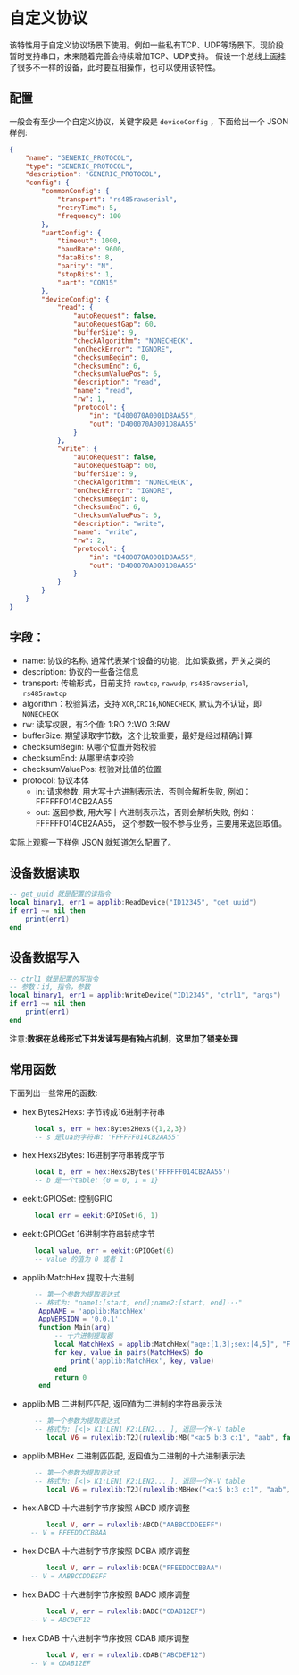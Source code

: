 # 自定义协议
该特性用于自定义协议场景下使用。例如一些私有TCP、UDP等场景下。现阶段暂时支持串口，未来随着完善会持续增加TCP、UDP支持。
假设一个总线上面挂了很多不一样的设备，此时要互相操作，也可以使用该特性。

## 配置
一般会有至少一个自定义协议，关键字段是 `deviceConfig` ，下面给出一个 JSON 样例:

```json
{
    "name": "GENERIC_PROTOCOL",
    "type": "GENERIC_PROTOCOL",
    "description": "GENERIC_PROTOCOL",
    "config": {
        "commonConfig": {
            "transport": "rs485rawserial",
            "retryTime": 5,
            "frequency": 100
        },
        "uartConfig": {
            "timeout": 1000,
            "baudRate": 9600,
            "dataBits": 8,
            "parity": "N",
            "stopBits": 1,
            "uart": "COM15"
        },
        "deviceConfig": {
            "read": {
                "autoRequest": false,
                "autoRequestGap": 60,
                "bufferSize": 9,
                "checkAlgorithm": "NONECHECK",
                "onCheckError": "IGNORE",
                "checksumBegin": 0,
                "checksumEnd": 6,
                "checksumValuePos": 6,
                "description": "read",
                "name": "read",
                "rw": 1,
                "protocol": {
                    "in": "D400070A0001D8AA55",
                    "out": "D400070A0001D8AA55"
                }
            },
            "write": {
                "autoRequest": false,
                "autoRequestGap": 60,
                "bufferSize": 9,
                "checkAlgorithm": "NONECHECK",
                "onCheckError": "IGNORE",
                "checksumBegin": 0,
                "checksumEnd": 6,
                "checksumValuePos": 6,
                "description": "write",
                "name": "write",
                "rw": 2,
                "protocol": {
                    "in": "D400070A0001D8AA55",
                    "out": "D400070A0001D8AA55"
                }
            }
        }
    }
}
```

## 字段：

- name: 协议的名称, 通常代表某个设备的功能，比如读数据，开关之类的
- description: 协议的一些备注信息
- transport: 传输形式，目前支持 `rawtcp`, `rawudp`, `rs485rawserial`, `rs485rawtcp`
- algorithm：校验算法，支持 `XOR`,`CRC16`,`NONECHECK`, 默认为不认证，即`NONECHECK`
- rw: 读写权限，有3个值: 1:RO 2:WO 3:RW
- bufferSize: 期望读取字节数，这个比较重要，最好是经过精确计算
- checksumBegin: 从哪个位置开始校验
- checksumEnd: 从哪里结束校验
- checksumValuePos: 校验对比值的位置
- protocol: 协议本体
    - in: 请求参数, 用大写十六进制表示法，否则会解析失败, 例如：FFFFFF014CB2AA55
    - out: 返回参数, 用大写十六进制表示法，否则会解析失败, 例如：FFFFFF014CB2AA55， 这个参数一般不参与业务，主要用来返回取值。

实际上观察一下样例 JSON 就知道怎么配置了。

## 设备数据读取
```lua
-- get_uuid 就是配置的读指令
local binary1, err1 = applib:ReadDevice("ID12345", "get_uuid")
if err1 ~= nil then
    print(err1)
end
```
## 设备数据写入
```lua
-- ctrl1 就是配置的写指令
-- 参数：id, 指令，参数
local binary1, err1 = applib:WriteDevice("ID12345", "ctrl1", "args")
if err1 ~= nil then
    print(err1)
end
```
注意:**数据在总线形式下并发读写是有独占机制，这里加了锁来处理**
## 常用函数
下面列出一些常用的函数:

- hex:Bytes2Hexs: 字节转成16进制字符串
  ```lua
     local s, err = hex:Bytes2Hexs({1,2,3})
     -- s 是lua的字符串: 'FFFFFF014CB2AA55'
  ```
- hex:Hexs2Bytes: 16进制字符串转成字节
  ```lua
     local b, err = hex:Hexs2Bytes('FFFFFF014CB2AA55')
     -- b 是一个table: {0 = 0, 1 = 1}
  ```
- eekit:GPIOSet: 控制GPIO
  ```lua
     local err = eekit:GPIOSet(6, 1)
  ```
- eekit:GPIOGet 16进制字符串转成字节
  ```lua
     local value, err = eekit:GPIOGet(6)
     -- value 的值为 0 或者 1
  ```
- applib:MatchHex 提取十六进制
  ```lua
     -- 第一个参数为提取表达式
     -- 格式为: "name1:[start, end];name2:[start, end]···"
      AppNAME = 'applib:MatchHex'
      AppVERSION = '0.0.1'
      function Main(arg)
          -- 十六进制提取器
          local MatchHexS = applib:MatchHex("age:[1,3];sex:[4,5]", "FFFFFF014CB2AA55")
          for key, value in pairs(MatchHexS) do
              print('applib:MatchHex', key, value)
          end
          return 0
      end
  ```
- applib:MB 二进制匹匹配, 返回值为二进制的字符串表示法
  ```lua
     -- 第一个参数为提取表达式
     -- 格式为: [<|> K1:LEN1 K2:LEN2... ], 返回一个K-V table
		local V6 = rulexlib:T2J(rulexlib:MB("<a:5 b:3 c:1", "aab", false))

  ```
- applib:MBHex 二进制匹匹配, 返回值为二进制的十六进制表示法
  ```lua
     -- 第一个参数为提取表达式
     -- 格式为: [<|> K1:LEN1 K2:LEN2... ], 返回一个K-V table
		local V6 = rulexlib:T2J(rulexlib:MBHex("<a:5 b:3 c:1", "aab", false))
  ```
- hex:ABCD 十六进制字节序按照 ABCD 顺序调整
  ```lua
		local V, err = rulexlib:ABCD("AABBCCDDEEFF")
    -- V = FFEEDDCCBBAA
  ```

- hex:DCBA 十六进制字节序按照 DCBA 顺序调整
  ```lua
		local V, err = rulexlib:DCBA("FFEEDDCCBBAA")
    -- V = AABBCCDDEEFF
  ```

- hex:BADC 十六进制字节序按照 BADC 顺序调整
  ```lua
		local V, err = rulexlib:BADC("CDAB12EF")
    -- V = ABCDEF12
  ```

- hex:CDAB 十六进制字节序按照 CDAB 顺序调整
  ```lua
		local V, err = rulexlib:CDAB("ABCDEF12")
    -- V = CDAB12EF
  ```